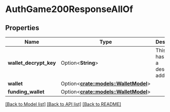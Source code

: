 # AuthGame200ResponseAllOf

## Properties

Name | Type | Description | Notes
------------ | ------------- | ------------- | -------------
**wallet_decrypt_key** | Option<**String**> | This field has not had a description added. | [optional]
**wallet** | Option<[**crate::models::WalletModel**](WalletModel.md)> |  | [optional]
**funding_wallet** | Option<[**crate::models::WalletModel**](WalletModel.md)> |  | [optional]

[[Back to Model list]](../README.md#documentation-for-models) [[Back to API list]](../README.md#documentation-for-api-endpoints) [[Back to README]](../README.md)



